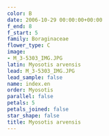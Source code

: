 ```yaml
---
color: B
date: 2006-10-29 00:00:00+00:00
f_end: 8
f_start: 5
family: Boraginaceae
flower_type: C
image:
- M_3-5303_IMG.JPG
latin: Myosotis arvensis
lead: M_3-5303_IMG.JPG
lead_sample: false
name: index.en
order: Myosotis
parallel: false
petals: 5
petals_joined: false
star_shape: false
title: Myosotis arvensis
---
```

